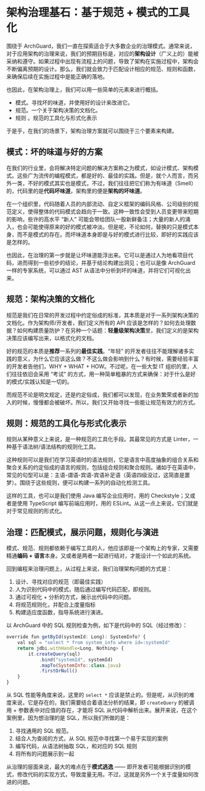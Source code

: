 # 架构治理基石：基于规范 + 模式的工具化

围绕于 ArchGuard，我们一直在探索适合于大多数企业的治理模式。通常来说，对于应用架构的治理来说，我们的预期目标是，对应的**架构设计**（广义上的）能被采纳和遵守。如果过程中出现有流程上的问题，导致了架构在实施过程中，架构会不断偏离预期的设计。那么，我们就会致力于匹配设计相应的规范、规则和函数，来确保后续在实施过程中是能正确的落地。

也因此，在架构治理上，我们可以用一些简单的元素来进行概括。

* 模式。寻找坏的味道，并使用好的设计来改进它。
* 规范。一个关于架构决策的文档化。
* 规则 。规范的工具化与形式化表示

于是乎，在我们的场景下，架构治理方案就可以围绕于三个要素来构建。

## 模式：坏的味道与好的方案

在我们的行业里，会将解决特定问题的解决方案称之为模式，如设计模式、架构模式。这些广为流传的编程模式，都是好的、最佳的实践。但是，就个人而言，而另外一类，不好的模式其实也是模式，不过，我们往往把它们称为有味道（Smell）的，代码里的是**代码坏味道**，架构里的便是**架构的坏味道**。

在一个组织里，代码随着人员的内部流动、自定义框架的编码风格、公司级别的规范定义，使得整体的代码模式会趋向于一致。这种一致性会受到人员变更带来短期的影响，些许的高水平 “新人” 可能会带给团队一股新鲜备注；大量的新人的涌入，也会可能使得原来的好的模式被冲淡。但是呢，不论如何，替换的只是模式本身，而不是模式的存在。而坏味道本身即是与好的模式进行比较，即好的实践应该是怎样的。

也因此，在治理的第一步就是让坏味道能浮出来。它可以是通过人为地看项目代码，进而得到一些初步的结论，并基于结论构建出洞见；也可以是像 ArchGuard 一样的专家系统，可以通过 AST 从语法中分析到坏的味道，并将它们可视化出来。

## 规范：架构决策的文档化

规范是我们在日常的开发过程中约定俗成的标准，其本质是对于一系列架构决策的文档化。作为架构师/开发者，我们定义所有的 API 应该是怎样的？如何去处理数据？如何构建质量防护？在另种一个话题：**轻量级架构决策**里，我们定义的是架构决策应该编写出来，以格式化的文档。

好的规范的本质是**推荐**一系列的**最佳实践**。“年轻” 的开发者往往不能理解诸多实践的意义，为什么它应该这么做？不这么做会影响到什么？有时候，需要经验丰富的开发者告他们，WHY + WHAT + HOW。不过呢，在一些大型 IT 组织的里，人们往往依旧会采用 “考试” 的方式，用一种简单粗暴的方式来确保：对于什么是好的模式/实践认知是一切的。

而规范不论是明文规定，还是约定俗成，我们都可以发现，在业务繁荣或者新的加入的时候，慢慢都会被破坏。所以，我们又开始寻找一些能让规范有效力的方式。

## 规则：规范的工具化与形式化表示

规则从某种意义上来说，是一种规范的工具化手段。其最常见的方式是 Linter，一种基于语法树/语法结构的规则化工具。

这种规则可以是我们在学习英语时的语法规则，它是语言中高度抽象的组合关系和聚合关系的约定俗成的语言的规则，包括组合规则和聚合规则。诸如于在英语中，常见的句型可以是：主语-谓语-宾语-宾语补足语（英语四级没过，这简直是噩梦）。围绕于这些规则，便可以构建一系列的自动化检测工具。

这样的工具，也可以是我们使用 Java 编写企业应用时，用的 Checkstyle；又或者是使用 TypeScript 编写前端应用时，用的 ESLint。从这一点上来说，它们就是对于常见规则的形式化。

## 治理：匹配模式，展示问题，规则化与演进

模式、规范、规则都依赖于编写工具的人，他应该即是一个架构上的专家，又需要精通**编码 + 语言**本身。又或者是两者一起进行结对，才能设计一个如此的系统。

回到编程来治理问题上，从过程上来说，我们治理架构问题的方式是：

1. 设计、寻找对应的规范（即最佳实践）
2. 人为识别代码中的模式，随后通过编写代码匹配，即规则。
3. 通过可视化 + 分析的方式，展示出代码中的问题。
4. 将规范规则化，并配合上度量指标
5. 构建适应度函数，指导系统进行演进。

以 ArchGuard 中的 SQL 规则检查为例，如下是代码中的 SQL（经过修改）：

```javascript
override fun getById(systemId: Long): SystemInfo? {
    val sql = "select * from system_info where id=:systemId"
    return jdbi.withHandle<Long, Nothing> {
        it.createQuery(sql)
            .bind("systemId", systemId)
            .mapTo(SystemInfo::class.java)
            .firstOrNull()
    }
}
```

从 SQL 性能等角度来说，这里的 `select *` 应该是禁止的。但是呢，从识别的难度来说，它是存在的，我们需要结合着语法分析的结果，即 `createQuery` 的被调用 + 参数表中对应值的存在，才能将 SQL 从代码中解析出来。展开来说，在这个案例里，因为想治理的是 SQL，所以我们所做的是：

1. 寻找通用的 SQL 规范。
2. 结合人为查阅的方式，从 SQL 规范中寻找第一个易于实现的案例
3. 编写代码，从语法树抽取 SQL，和对应的 SQL 规则
4. 将所有的问题展示到一起

从治理的层面来说，最大的难点在于**模式逃逸** —— 即开发者可能根据识别的模式，修改代码的实现方式，导致度量无用。不过，这就是另外一个关于度量如何改进的问题。
